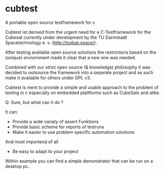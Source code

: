 # cubtest
A portable open source testframework for c

Cubtest ist derived from the urgent need for a C-Testframework for
the Cubesat currently under development by the TU Darmstadt Spacetechnology e. v. (http://tudsat.space/).

After testing available open source solutions the restrictions based on the (unique)
enviornment made it clear that a new one was needed.

Combined with our strict open source (& knowledge) philosophy it was decided to outsource 
the framework into a separate project and as such make it available for others under GPL v3.

Cubtest is ment to provide a simple and usable approach to the problem of testing in c
especially on embedded plattforms such as CubeSats and alike.

Q: Sure, but what can it do ?

It can:

- Provide a wide variaty of assert Funktions
- Provide basic scheme for reports of testruns
- Make it easier to use problem specific automation solutions

And most importend of all 

- Be easy to adapt to your project


Within example you can find a simple demonstrator that can be run on a desktop pc.
